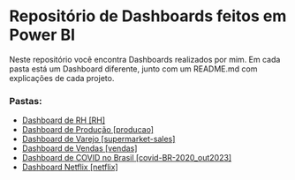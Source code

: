 <h1>Repositório de Dashboards feitos em Power BI</h1>

Neste repositório você encontra Dashboards realizados por mim. Em cada pasta está um Dashboard diferente, junto com um README.md com explicações de cada projeto.

<h3>Pastas:</h3>
<ul>
  <li><a href="https://github.com/carolinari/PowerBI/tree/main/RH">Dashboard de RH [RH]</a></li>
  <li><a href="https://github.com/carolinari/PowerBI/tree/main/producao">Dashboard de Produção [producao]</a></li>
  <li><a href="https://github.com/carolinari/PowerBI/tree/main/supermarket-sales">Dashboard de Varejo [supermarket-sales]</a></li>
  <li><a href="https://github.com/carolinari/PowerBI/tree/main/vendas">Dashboard de Vendas [vendas]</a></li>
  <li><a href="https://github.com/carolinari/PowerBI/tree/main/covid-BR">Dashboard de COVID no Brasil [covid-BR-2020_out2023]</a></li>
  <li><a href="https://github.com/carolinari/PowerBI/tree/main/netflix">Dashboard Netflix [netflix]</a></li>
</ul>
